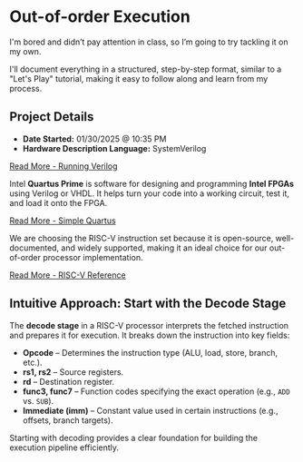 # Out-of-order Execution

I'm bored and didn’t pay attention in class, so I’m going to try tackling it on my own.

I'll document everything in a structured, step-by-step format, similar to a "Let's Play" tutorial, making it easy to follow along and learn from my process.

## Project Details
- **Date Started:** 01/30/2025 @ 10:35 PM  
- **Hardware Description Language:** SystemVerilog  

[Read More - Running Verilog](./Guides/BasicVerilog.md)

Intel **Quartus Prime** is software for designing and programming **Intel FPGAs** using Verilog or VHDL. 
It helps turn your code into a working circuit, test it, and load it onto the FPGA.

[Read More - Simple Quartus](./Guides/BasicQuartus.md)

We are choosing the RISC-V instruction set because it is open-source, well-documented, and widely supported, making it an ideal choice for our out-of-order processor implementation.

[Read More - RISC-V Reference](https://www.cs.sfu.ca/~ashriram/Courses/CS295/assets/notebooks/RISCV/RISCV_CARD.pdf)

## Intuitive Approach: Start with the Decode Stage

The **decode stage** in a RISC-V processor interprets the fetched instruction and prepares it for execution. It breaks down the instruction into key fields:

- **Opcode** – Determines the instruction type (ALU, load, store, branch, etc.).
- **rs1, rs2** – Source registers.
- **rd** – Destination register.
- **func3, func7** – Function codes specifying the exact operation (e.g., `ADD` vs. `SUB`).
- **Immediate (imm)** – Constant value used in certain instructions (e.g., offsets, branch targets).

Starting with decoding provides a clear foundation for building the execution pipeline efficiently.
